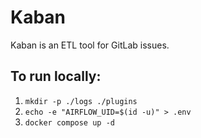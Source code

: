 # Kaban

Kaban is an ETL tool for GitLab issues.

## To run locally:
1. `mkdir -p ./logs ./plugins`
2. `echo -e "AIRFLOW_UID=$(id -u)" > .env`
3. `docker compose up -d`
